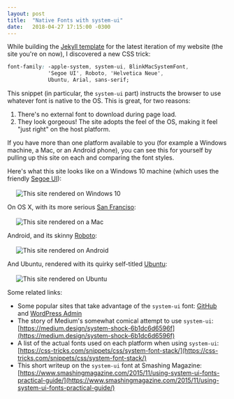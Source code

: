 ```yaml
---
layout: post
title:  "Native Fonts with system-ui"
date:   2018-04-27 17:15:00 -0300
---
```


While building the [Jekyll template](https://github.com/nfriend/website-3.0) for the latest iteration of my website (the site you're on now), I discovered a new CSS trick:

```CSS
font-family: -apple-system, system-ui, BlinkMacSystemFont, 
             'Segoe UI', Roboto, 'Helvetica Neue', 
             Ubuntu, Arial, sans-serif;
```

This snippet (in particular, the `system-ui` part) instructs the browser to use whatever font is native to the OS.  This is great, for two reasons:

1. There's no external font to download during page load.
2. They look gorgeous! The site adopts the feel of the OS, making it feel "just right" on the host platform.

If you have more than one platform available to you (for example a Windows machine, a Mac, or an Android phone), you can see this for yourself by pulling up this site on each and comparing the font styles.

Here's what this site looks like on a Windows 10 machine (which uses the friendly [Segoe UI](https://docs.microsoft.com/en-us/typography/font-list/segoe-ui-symbol)):
<br /><br />
<img style="margin-left: 20px" src="{{ 'assets/img/native-fonts-with-system-ui/windows.png' | relative_url }}" alt="This site rendered on Windows 10"/>

On OS X, with its more serious [San Franciso](https://developer.apple.com/fonts/):
<br /><br />
<img style="margin-left: 20px" src="{{ 'assets/img/native-fonts-with-system-ui/mac.png' | relative_url }}" alt="This site rendered on a Mac"/>

Android, and its skinny [Roboto](https://fonts.google.com/specimen/Roboto):
<br /><br />
<img style="margin-left: 20px" src="{{ 'assets/img/native-fonts-with-system-ui/android.png' | relative_url }}" alt="This site rendered on Android"/>

And Ubuntu, rendered with its quirky self-titled [Ubuntu](https://fonts.google.com/specimen/Ubuntu):
<br /><br />
<img style="margin-left: 20px" src="{{ 'assets/img/native-fonts-with-system-ui/ubuntu.png' | relative_url }}" alt="This site rendered on Ubuntu"/>

Some related links:
- Some popular sites that take advantage of the `system-ui` font: [GitHub](https://GitHub.com) and [WordPress Admin](https://wordpress.com/wp-admin)
- The story of Medium's somewhat comical attempt to use `system-ui`: [https://medium.design/system-shock-6b1dc6d6596f](https://medium.design/system-shock-6b1dc6d6596f)
- A list of the actual fonts used on each platform when using `system-ui`: [https://css-tricks.com/snippets/css/system-font-stack/](https://css-tricks.com/snippets/css/system-font-stack/)
- This short writeup on the `system-ui` font at Smashing Magazine: [https://www.smashingmagazine.com/2015/11/using-system-ui-fonts-practical-guide/](https://www.smashingmagazine.com/2015/11/using-system-ui-fonts-practical-guide/)

